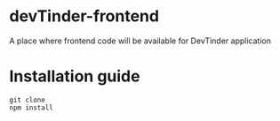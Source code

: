 # devTinder-frontend
A place where frontend code will be available for DevTinder application

# Installation guide
    git clone
    npm install
